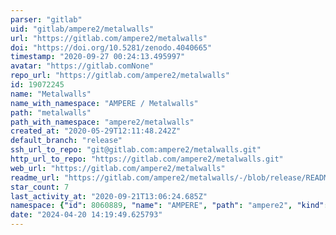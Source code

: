 ```yaml
---
parser: "gitlab"
uid: "gitlab/ampere2/metalwalls"
url: "https://gitlab.com/ampere2/metalwalls"
doi: "https://doi.org/10.5281/zenodo.4040665"
timestamp: "2020-09-27 00:24:13.495997"
avatar: "https://gitlab.comNone"
repo_url: "https://gitlab.com/ampere2/metalwalls"
id: 19072245
name: "Metalwalls"
name_with_namespace: "AMPERE / Metalwalls"
path: "metalwalls"
path_with_namespace: "ampere2/metalwalls"
created_at: "2020-05-29T12:11:48.242Z"
default_branch: "release"
ssh_url_to_repo: "git@gitlab.com:ampere2/metalwalls.git"
http_url_to_repo: "https://gitlab.com/ampere2/metalwalls.git"
web_url: "https://gitlab.com/ampere2/metalwalls"
readme_url: "https://gitlab.com/ampere2/metalwalls/-/blob/release/README.md"
star_count: 7
last_activity_at: "2020-09-21T13:06:24.685Z"
namespace: {"id": 8060889, "name": "AMPERE", "path": "ampere2", "kind": "group", "full_path": "ampere2", "parent_id": null, "avatar_url": null, "web_url": "https://gitlab.com/groups/ampere2"}
date: "2024-04-20 14:19:49.625793"
---
```

